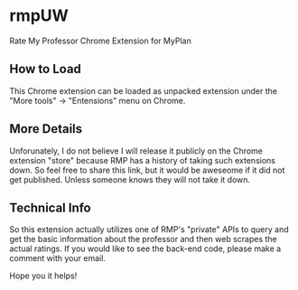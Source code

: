 # rmpUW
Rate My Professor Chrome Extension for MyPlan

## How to Load
This Chrome extension can be loaded as unpacked extension under the "More tools" -> "Entensions" menu on Chrome.

## More Details
Unforunately, I do not believe I will release it publicly on the Chrome extension "store" because RMP has a history of taking such extensions down. So feel free to share this link, but it would be aweseome if it did not get published. Unless someone knows they will not take it down.

## Technical Info
So this extension actually utilizes one of RMP's "private" APIs to query and get the basic information about the professor and then web scrapes the actual ratings. If you would like to see the back-end code, please make a comment with your email. 

Hope you it helps!
